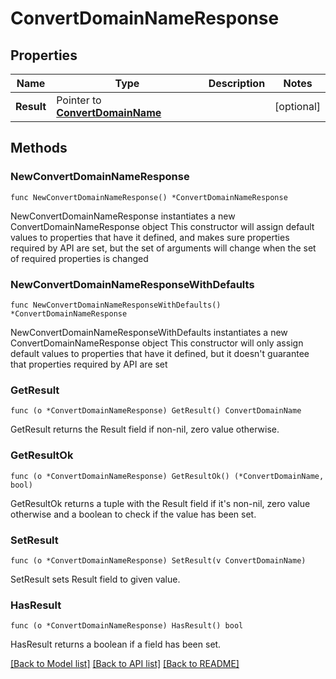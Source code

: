 # ConvertDomainNameResponse

## Properties

Name | Type | Description | Notes
------------ | ------------- | ------------- | -------------
**Result** | Pointer to [**ConvertDomainName**](ConvertDomainName.md) |  | [optional] 

## Methods

### NewConvertDomainNameResponse

`func NewConvertDomainNameResponse() *ConvertDomainNameResponse`

NewConvertDomainNameResponse instantiates a new ConvertDomainNameResponse object
This constructor will assign default values to properties that have it defined,
and makes sure properties required by API are set, but the set of arguments
will change when the set of required properties is changed

### NewConvertDomainNameResponseWithDefaults

`func NewConvertDomainNameResponseWithDefaults() *ConvertDomainNameResponse`

NewConvertDomainNameResponseWithDefaults instantiates a new ConvertDomainNameResponse object
This constructor will only assign default values to properties that have it defined,
but it doesn't guarantee that properties required by API are set

### GetResult

`func (o *ConvertDomainNameResponse) GetResult() ConvertDomainName`

GetResult returns the Result field if non-nil, zero value otherwise.

### GetResultOk

`func (o *ConvertDomainNameResponse) GetResultOk() (*ConvertDomainName, bool)`

GetResultOk returns a tuple with the Result field if it's non-nil, zero value otherwise
and a boolean to check if the value has been set.

### SetResult

`func (o *ConvertDomainNameResponse) SetResult(v ConvertDomainName)`

SetResult sets Result field to given value.

### HasResult

`func (o *ConvertDomainNameResponse) HasResult() bool`

HasResult returns a boolean if a field has been set.


[[Back to Model list]](../README.md#documentation-for-models) [[Back to API list]](../README.md#documentation-for-api-endpoints) [[Back to README]](../README.md)


